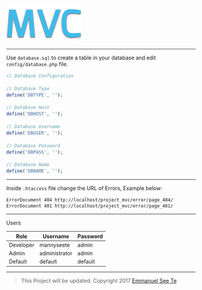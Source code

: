 ![alt text](https://github.com/Twiistrz/Project-MVC/blob/master/assets/img/logo.png)

---
Use `database.sql` to create a table in your database and edit `config/database.php` file.
```php
// Database Configuration

// Database Type
define('DBTYPE', '');

// Database Host
define('DBHOST', '');

// Database Username
define('DBUSER', '');

// Database Password
define('DBPASS', '');

// Database Name
define('DBNAME', '');
```
---
Inside `.htaccess` file change the URL of Errors, Example below:
```htaccess
ErrorDocument 404 http://localhost/project_mvc/error/page_404/
ErrorDocument 401 http://localhost/project_mvc/error/page_401/
```
---
Users

| Role          | Username      | Password  |
| ------------- | ------------- | --------- |
| Developer     | mannyseete    | admin     |
| Admin         | administrator | admin     |
| Default       | default       | default   |
---
> This Project will be updated.
> Copyright 2017 [Emmanuel See Te](https://emmanuelseete.xyz)
